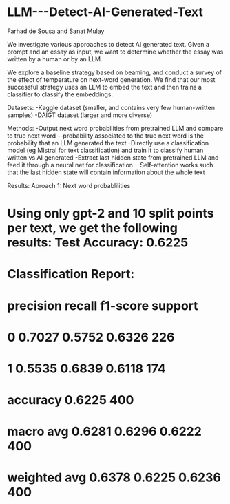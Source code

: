 ﻿# LLM---Detect-AI-Generated-Text

Farhad de Sousa and Sanat Mulay 

We investigate various approaches to detect AI generated text. Given a prompt and an essay as input, we want to determine whether the essay was written by a human or by an LLM. 

We explore a baseline strategy based on beaming, and conduct a survey of the effect of temperature on next-word generation. We find that our most successful strategy uses an LLM to embed the text and then trains a classifier to classify the embeddings. 

Datasets:
-Kaggle dataset (smaller, and contains very few human-written samples)
-DAIGT dataset (larger and more diverse)

Methods:
-Output next word probabilities from pretrained LLM and compare to true next word
--probability associated to the true next word is the probability that an LLM generated the text
-Directly use a classification model (eg Mistral for text classification) and train it to classify human written vs AI generated
-Extract last hidden state from pretrained LLM and feed it through a neural net for classification
--Self-attention works such that the last hidden state will contain information about the whole text

Results:
Aproach 1: Next word probablilities
# Using only gpt-2 and 10 split points per text, we get the following results: Test Accuracy: 0.6225
# Classification Report:
#               precision    recall  f1-score   support
# 
#            0     0.7027    0.5752    0.6326       226
#            1     0.5535    0.6839    0.6118       174
# 
#     accuracy                         0.6225       400
#    macro avg     0.6281    0.6296    0.6222       400
# weighted avg     0.6378    0.6225    0.6236       400
